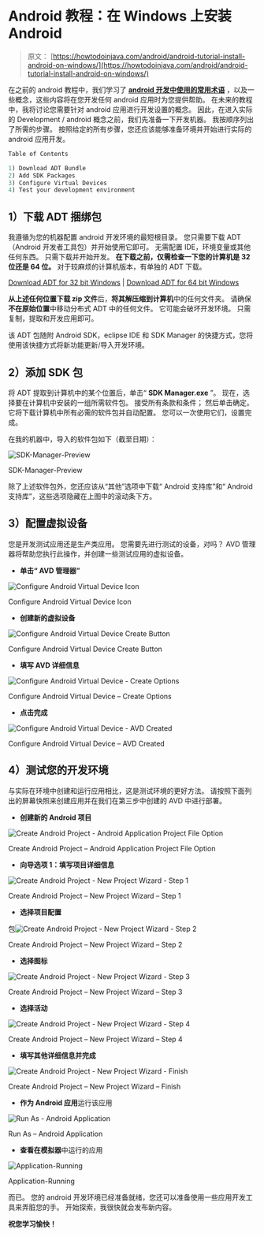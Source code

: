 # Android 教程：在 Windows 上安装 Android

> 原文： [https://howtodoinjava.com/android/android-tutorial-install-android-on-windows/](https://howtodoinjava.com/android/android-tutorial-install-android-on-windows/)

在之前的 android 教程中，我们学习了 [**android 开发中使用的常用术语**](//howtodoinjava.com/android/android-tutorial-key-concepts/ "Android Tutorial : Key Concepts") ，以及一些概念，这些内容将在您开发任何 android 应用时为您提供帮助。 在未来的教程中，我将讨论您需要针对 android 应用进行开发设置的概念。 因此，在进入实际的 Development / android 概念之前，我们先准备一下开发机器。 我按顺序列出了所需的步骤。 按照给定的所有步骤，您还应该能够准备环境并开始进行实际的 android 应用开发。

```java
Table of Contents

1) Download ADT Bundle
2) Add SDK Packages
3) Configure Virtual Devices
4) Test your development environment
```

## 1）下载 ADT 捆绑包

我遵循为您的机器配置 android 开发环境的最短根目录。 您只需要下载 ADT（Android 开发者工具包）并开始使用它即可。 无需配置 IDE，环境变量或其他任何东西。 只需下载并开始开发。
**在下载之前，仅需检查一下您的计算机是 32 位还是 64 位。** 对于较麻烦的计算机版本，有单独的 ADT 下载。

[Download ADT for 32 bit Windows](https://dl.google.com/android/adt/adt-bundle-windows-x86-20140702.zip "32 bit ADT") | [Download ADT for 64 bit Windows](https://dl.google.com/android/adt/adt-bundle-windows-x86_64-20140702.zip "64 bit ADT")

**从上述任何位置下载 zip 文件**后，**将其解压缩到计算机**中的任何文件夹。 请确保**不在原始位置**中移动分布式 ADT 中的任何文件。 它可能会破坏开发环境。 只需复制，提取和开发应用即可。

该 ADT 包随附 Android SDK，eclipse IDE 和 SDK Manager 的快捷方式，您将使用该快捷方式将新功能更新/导入开发环境。

## 2）添加 SDK 包

将 ADT 提取到计算机中的某个位置后，单击“ **SDK Manager.exe** ”。 现在，选择要在计算机中安装的一组所需软件包。 接受所有条款和条件； 然后单击确定。 它将下载计算机中所有必需的软件包并自动配置。 您可以一次使用它们，设置完成。

在我的机器中，导入的软件包如下（截至日期）：

![SDK-Manager-Preview](img/87af3f03173433b8f34886b612035b5f.png)

SDK-Manager-Preview



除了上述软件包外，您还应该从“其他”选项中下载“ Android 支持库”和“ Android 支持库”，这些选项隐藏在上图中的滚动条下方。

## 3）配置虚拟设备

您是开发测试应用还是生产类应用。 您需要先进行测试的设备，对吗？ AVD 管理器将帮助您执行此操作，并创建一些测试应用的虚拟设备。

*   **单击“ AVD 管理器”**

![Configure Android Virtual Device Icon](img/4555740224e821772f3d026ba835be96.png)

Configure Android Virtual Device Icon



*   **创建新的虚拟设备**

![Configure Android Virtual Device Create Button](img/5e66c2c49f0e31d55231e9f0d964141a.png)

Configure Android Virtual Device Create Button



*   **填写 AVD 详细信息**

![Configure Android Virtual Device - Create Options](img/d1eb3f509bbb99a92c4a9769528fb3e3.png)

Configure Android Virtual Device – Create Options



*   **点击完成**

![Configure Android Virtual Device - AVD Created](img/65405a751d4df22db31a6274664748b0.png)

Configure Android Virtual Device – AVD Created



## 4）测试您的开发环境

与实际在环境中创建和运行应用相比，这是测试环境的更好方法。 请按照下面列出的屏幕快照来创建应用并在我们在第三步中创建的 AVD 中进行部署。

*   **创建新的 Android 项目**

![Create Android Project - Android Application Project File Option](img/f23aec24e154f79f08de7dc27a864f70.png)

Create Android Project – Android Application Project File Option



*   **向导选项 1：填写项目详细信息**

![Create Android Project - New Project Wizard - Step 1](img/a83aa97f663739bcc28444df699c26fd.png)

Create Android Project – New Project Wizard – Step 1



*   **选择项目配置**

包![Create Android Project - New Project Wizard - Step 2](img/a7187a7ac4a7739bd24976b037266032.png)

Create Android Project – New Project Wizard – Step 2



*   **选择图标**

![Create Android Project - New Project Wizard - Step 3](img/4e646607f2eb7e144d9e012719cc2642.png)

Create Android Project – New Project Wizard – Step 3



*   **选择活动**

![Create Android Project - New Project Wizard - Step 4](img/309b1e84dcc8d4a7dcaacc0d0f43e3da.png)

Create Android Project – New Project Wizard – Step 4



*   **填写其他详细信息并完成**

![Create Android Project - New Project Wizard - Finish](img/e6a611431cfc75b8e5068c339b5cea70.png)

Create Android Project – New Project Wizard – Finish



*   **作为 Android 应用**运行该应用

![Run As - Android Application](img/89fe6c601999bcb98a0bb82d41f8002b.png)

Run As – Android Application



*   **查看在模拟器**中运行的应用

![Application-Running](img/76208ab5a72fc8b538c845a80890a876.png)

Application-Running



而已。 您的 android 开发环境已经准备就绪，您还可以准备使用一些应用开发工具来弄脏您的手。 开始探索，我很快就会发布新内容。

**祝您学习愉快！**